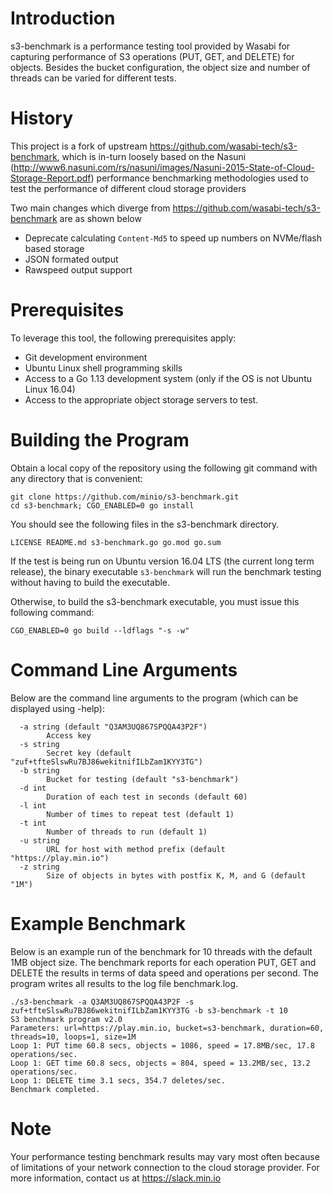 # Introduction
s3-benchmark is a performance testing tool provided by Wasabi for capturing performance of S3 operations (PUT, GET, and DELETE) for objects. Besides the bucket configuration, the object size and number of threads can be varied for different tests.

# History
This project is a fork of upstream https://github.com/wasabi-tech/s3-benchmark, which is in-turn loosely based on the Nasuni (http://www6.nasuni.com/rs/nasuni/images/Nasuni-2015-State-of-Cloud-Storage-Report.pdf) performance benchmarking methodologies used to test the performance of different cloud storage providers

Two main changes which diverge from https://github.com/wasabi-tech/s3-benchmark are as shown below

- Deprecate calculating `Content-Md5` to speed up numbers on NVMe/flash based storage
- JSON formated output
- Rawspeed output support

# Prerequisites
To leverage this tool, the following prerequisites apply:
* Git development environment
* Ubuntu Linux shell programming skills
* Access to a Go 1.13 development system (only if the OS is not Ubuntu Linux 16.04)
* Access to the appropriate object storage servers to test.

# Building the Program
Obtain a local copy of the repository using the following git command with any directory that is convenient:

```
git clone https://github.com/minio/s3-benchmark.git
cd s3-benchmark; CGO_ENABLED=0 go install
```

You should see the following files in the s3-benchmark directory.
```
LICENSE	README.md s3-benchmark.go go.mod go.sum
```

If the test is being run on Ubuntu version 16.04 LTS (the current long term release), the binary
executable `s3-benchmark` will run the benchmark testing without having to build the executable.

Otherwise, to build the s3-benchmark executable, you must issue this following command:
```
CGO_ENABLED=0 go build --ldflags "-s -w"
```

# Command Line Arguments
Below are the command line arguments to the program (which can be displayed using -help):

```
  -a string (default "Q3AM3UQ867SPQQA43P2F")
        Access key
  -s string
        Secret key (default "zuf+tfteSlswRu7BJ86wekitnifILbZam1KYY3TG")
  -b string
        Bucket for testing (default "s3-benchmark")
  -d int
        Duration of each test in seconds (default 60)
  -l int
        Number of times to repeat test (default 1)
  -t int
        Number of threads to run (default 1)
  -u string
        URL for host with method prefix (default "https://play.min.io")
  -z string
        Size of objects in bytes with postfix K, M, and G (default "1M")
```

# Example Benchmark
Below is an example run of the benchmark for 10 threads with the default 1MB object size.  The benchmark reports
for each operation PUT, GET and DELETE the results in terms of data speed and operations per second.  The program
writes all results to the log file benchmark.log.

```
./s3-benchmark -a Q3AM3UQ867SPQQA43P2F -s zuf+tfteSlswRu7BJ86wekitnifILbZam1KYY3TG -b s3-benchmark -t 10
S3 benchmark program v2.0
Parameters: url=https://play.min.io, bucket=s3-benchmark, duration=60, threads=10, loops=1, size=1M
Loop 1: PUT time 60.8 secs, objects = 1086, speed = 17.8MB/sec, 17.8 operations/sec.
Loop 1: GET time 60.8 secs, objects = 804, speed = 13.2MB/sec, 13.2 operations/sec.
Loop 1: DELETE time 3.1 secs, 354.7 deletes/sec.
Benchmark completed.
```

# Note
Your performance testing benchmark results may vary most often because of limitations of your network connection to the cloud storage provider.  For more information, contact us at https://slack.min.io
